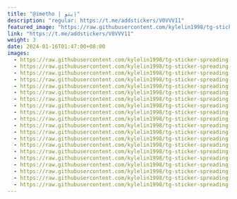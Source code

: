 ```yaml
---
title: "@imetho | إيثو"
description: "regular: https://t.me/addstickers/V0VVV11"
featured_image: "https://raw.githubusercontent.com/kylelin1998/tg-sticker-spreading-worldwide-images/main/img/a4f1aef5-d295-4dcc-b68e-cac66e7d0142.jpg"
link: "https://t.me/addstickers/V0VVV11"
weight: 3
date: 2024-01-16T01:47:00+08:00
images:
  - https://raw.githubusercontent.com/kylelin1998/tg-sticker-spreading-worldwide-images/main/img/a4f1aef5-d295-4dcc-b68e-cac66e7d0142.jpg
  - https://raw.githubusercontent.com/kylelin1998/tg-sticker-spreading-worldwide-images/main/img/12550c43-54d1-4b7b-831f-cc31ed445c40.jpg
  - https://raw.githubusercontent.com/kylelin1998/tg-sticker-spreading-worldwide-images/main/img/e92a02ad-eedf-49a4-9d2a-f0b127941ee7.jpg
  - https://raw.githubusercontent.com/kylelin1998/tg-sticker-spreading-worldwide-images/main/img/409ca162-d98c-4e6f-8e0b-cc445b18b3f3.jpg
  - https://raw.githubusercontent.com/kylelin1998/tg-sticker-spreading-worldwide-images/main/img/19c41606-d696-4f58-b204-fca2019af5ea.jpg
  - https://raw.githubusercontent.com/kylelin1998/tg-sticker-spreading-worldwide-images/main/img/ba06bdb7-9e01-4e87-8d2b-9073276609e8.jpg
  - https://raw.githubusercontent.com/kylelin1998/tg-sticker-spreading-worldwide-images/main/img/d173f37f-addd-4545-87b3-09fcb639723e.jpg
  - https://raw.githubusercontent.com/kylelin1998/tg-sticker-spreading-worldwide-images/main/img/581477ab-34ce-428d-8c74-5e80960efc2c.jpg
  - https://raw.githubusercontent.com/kylelin1998/tg-sticker-spreading-worldwide-images/main/img/24d8b7a7-08b9-4876-ae07-2e37aaf52b06.jpg
  - https://raw.githubusercontent.com/kylelin1998/tg-sticker-spreading-worldwide-images/main/img/75f61032-caab-42fa-9e4a-0c60de5037b3.jpg
  - https://raw.githubusercontent.com/kylelin1998/tg-sticker-spreading-worldwide-images/main/img/a8f6d338-7be8-41cb-86c2-5264af61a0d6.jpg
  - https://raw.githubusercontent.com/kylelin1998/tg-sticker-spreading-worldwide-images/main/img/f926f9c7-09ec-43ab-8c27-4f1b70f443d9.jpg
  - https://raw.githubusercontent.com/kylelin1998/tg-sticker-spreading-worldwide-images/main/img/25e76d2f-2412-4258-90b3-a94d5963b007.jpg
  - https://raw.githubusercontent.com/kylelin1998/tg-sticker-spreading-worldwide-images/main/img/0d0bcd96-6355-4bca-92ea-17e2ac728dc9.jpg
  - https://raw.githubusercontent.com/kylelin1998/tg-sticker-spreading-worldwide-images/main/img/96ade19d-3f92-49c6-ab11-7f950d6729b8.jpg
  - https://raw.githubusercontent.com/kylelin1998/tg-sticker-spreading-worldwide-images/main/img/7dbdb10e-88e0-4d8a-ad5c-5d9c716057ff.jpg
  - https://raw.githubusercontent.com/kylelin1998/tg-sticker-spreading-worldwide-images/main/img/df3d8068-5cf8-444a-b046-c00b3adfcd8e.jpg
  - https://raw.githubusercontent.com/kylelin1998/tg-sticker-spreading-worldwide-images/main/img/ffd11a5d-6a45-42bc-a6f3-b18f4caeef85.jpg
  - https://raw.githubusercontent.com/kylelin1998/tg-sticker-spreading-worldwide-images/main/img/1f71b846-f4a7-4685-b47b-0a83e6a4926a.jpg
  - https://raw.githubusercontent.com/kylelin1998/tg-sticker-spreading-worldwide-images/main/img/68ee5275-977a-4f39-933a-0495684dfc56.jpg
---
```

